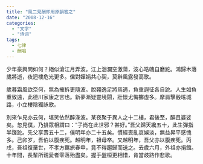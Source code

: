 ```yaml
---
title: "風二見酬即用原韻答之"
date: "2008-12-16"
categories: 
  - "文字"
  - "诗词"
tags:
  - 七律
  - 酬唱
---
```


少年豪興問如何？絕似滄江月弄波。江上洄瀾空激蕩，波心皓魄自磨跎。鴻歸木落歲將逝，夜迥樓危光更多。儻對嬋娟共心契，莫辭風露發高歌。

歲暮霜風欲奈何，無為摧拆更隨波。脫韁逸足將焉適，負重遐征各自跎。<span class="footnotes">人生如負重致遠，此德川家康之言也。</span>新夢漸疑靈境閟，壯懷尤悔擲虛多。摩肩擊轂瑤城路，小立樓陰獨詠歌。

別來乍見亦云何，堪笑依然醉淥波。<span class="footnotes">某夜聚于異人之十二樓，君後至，醉且婆娑矣。忽見僕，乃排眾相謂曰：“子尚在此世邪？甚好。”</span>吾父歸天纔五十，此生彈指半蹉跎。<span class="footnotes">先父享壽五十二，僕明年亦二十五矣。</span>慣經喪亂哀娛淡，無益昇平感愧多。<span class="footnotes">己卯岁，吾伯以腹疾死。越明年，祖母卒。又越明年，吾父亦以腹疾死。丙戌，吾祖復棄世，不孝方羈旅春申，竟不得趨歸而送之。去歲六月，外祖亦捐館。十年間，長輩所親愛者零落殆盡矣。</span>握手盤桓更相惜，肯當歧路作悲歌。
